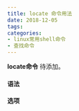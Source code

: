 ```yaml
---
title: locate 命令用法
date: 2018-12-05
tags:
categories: 
- linux常用shell命令
- 查找命令
---
```

**locate命令** 待添加。
<!-- more --> 
#### **语法**


#### **选项**
